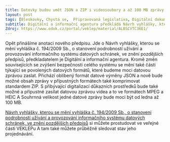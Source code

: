 ```yaml
---
title: Datovky budou umět JSON a ZIP i videosoubory a až 100 MB zprávy
layout: post
tags: [Bleskovky, Chystá se,  Připravovaná legislativa, Digitální dokumenty, Datové schránky, ISDS, Digitální a informační agentura]
subtitle: Digitální a informační agentura předkládá Návrh vyhlášky, kterou se mění vyhláška č. 194/2009 Sb., o stanovení podrobností užívání a provozování informačního systému datových schránek, ve znění pozdějších předpisů
Zdroj: https://www.odok.cz/portal/veklep/material/ALBSCVTC36E1/
---
```



Opět přinášíme anotaci nového předpisu. Jde o Návrh vyhlášky, kterou se mění vyhláška č. 194/2009 Sb., o stanovení podrobností užívání a provozování informačního systému datových schránek, ve znění pozdějších předpisů, předkladatelem je Digitální a informační agentura. Kromě změn souvisejících se zvýšení bezpečnosti celého systému se mění také části týkající se povolených datových formátů, které budeme moci datovou zprávou zaslat. Přichází oblíbený formát datové výměny JSON a nově bude možné obsah zprávy v přípustných formátech také komprimovat standardem ZIP. S přibývající digitalizací důkazních prostředků bude také možné a přípustné zasílat datovou zprávou videa a to ve formátech MPEG a HEIC  A Souhrnná velikost jedné datové zprávy bude moci být od ledna až 100 MB.

[Návrh vyhlášky, kterou se mění vyhláška č. 194/2009 Sb., o stanovení podrobností užívání a provozování informačního systému datových schránek, ve znění pozdějších předpisů](https://www.odok.cz/portal/veklep/material/ALBSCVTC36E1/) si můžete prostudovat ve veřejné části VEKLEPu A tam také můžete průběžně sledovat stav jeho projednávání.